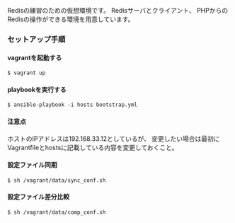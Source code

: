 Redisの練習のための仮想環境です。
Redisサーバとクライアント、
PHPからのRedisの操作ができる環境を用意しています。
### セットアップ手順

#### vagrantを起動する
`$ vagrant up`

#### playbookを実行する
`$ ansible-playbook -i hosts bootstrap.yml`

#### 注意点
ホストのIPアドレスは192.168.33.12としているが、
変更したい場合は最初にVagrantfileとhostsに記載している内容を変更しておくこと。

#### 設定ファイル同期
`$ sh /vagrant/data/sync_conf.sh`

#### 設定ファイル差分比較
`$ sh /vagrant/data/comp_conf.sh`
